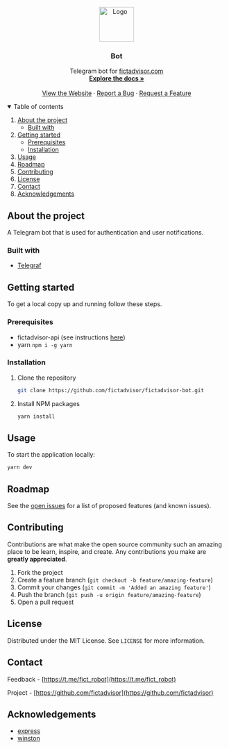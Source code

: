 <p align="center">
  <a href="https://github.com/fictadvisor/fictadvisor-bot">
    <img src="https://i.imgur.com/ChzUSaU.png" alt="Logo" width="80px">
  </a>

  <h3 align="center">Bot</h3>

  <p align="center">
    Telegram bot for <a href="https://fictadvisor.com">fictadvisor.com</a>
    <br />
    <a href="https://github.com/fictadvisor/documentation"><strong>Explore the docs »</strong></a>
    <br />
    <br />
    <a href="https://fictadvisor.com">View the Website</a>
    ·
    <a href="https://github.com/fictadvisor/fictadvisor-bot/issues">Report a Bug</a>
    ·
    <a href="https://github.com/fictadvisor/fictadvisor-bot/issues">Request a Feature</a>
  </p>
</p>

<details open="open">
  <summary>Table of contents</summary>
  <ol>
    <li>
      <a href="#about-the-project">About the project</a>
      <ul>
        <li><a href="#built-with">Built with</a></li>
      </ul>
    </li>
    <li>
      <a href="#getting-started">Getting started</a>
      <ul>
        <li><a href="#prerequisites">Prerequisites</a></li>
        <li><a href="#installation">Installation</a></li>
      </ul>
    </li>
    <li><a href="#usage">Usage</a></li>
    <li><a href="#roadmap">Roadmap</a></li>
    <li><a href="#contributing">Contributing</a></li>
    <li><a href="#license">License</a></li>
    <li><a href="#contact">Contact</a></li>
    <li><a href="#acknowledgements">Acknowledgements</a></li>
  </ol>
</details>

## About the project
A Telegram bot that is used for authentication and user notifications.

### Built with

* [Telegraf](https://github.com/telegraf/telegraf)

## Getting started

To get a local copy up and running follow these steps.

### Prerequisites

* fictadvisor-api (see instructions [here](https://github.com/fictadvisor/fictadvisor-api))
* yarn `npm i -g yarn`

### Installation

1. Clone the repository
   ```sh
   git clone https://github.com/fictadvisor/fictadvisor-bot.git
   ```
2. Install NPM packages
   ```sh
   yarn install
   ```

## Usage

To start the application locally: 
```sh
yarn dev
```

## Roadmap

See the [open issues](https://github.com/fictadvisor/fictadvisor-bot/issues) for a list of proposed features (and known issues).

## Contributing

Contributions are what make the open source community such an amazing place to be learn, inspire, and create. Any contributions you make are **greatly appreciated**.

1. Fork the project
2. Create a feature branch (`git checkout -b feature/amazing-feature`)
3. Commit your changes (`git commit -m 'Added an amazing feature'`)
4. Push the branch (`git push -u origin feature/amazing-feature`)
5. Open a pull request

## License

Distributed under the MIT License. See `LICENSE` for more information.

## Contact

Feedback - [https://t.me/fict_robot](https://t.me/fict_robot)

Project - [https://github.com/fictadvisor](https://github.com/fictadvisor)

## Acknowledgements
* [express](https://github.com/expressjs/express)
* [winston](https://github.com/winstonjs/winston)
